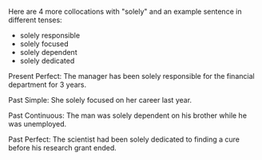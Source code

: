  Here are 4 more collocations with "solely" and an example sentence in different tenses:

- solely responsible 
- solely focused
- solely dependent
- solely dedicated

Present Perfect: The manager has been solely responsible for the financial department for 3 years.

Past Simple: She solely focused on her career last year.  

Past Continuous: The man was solely dependent on his brother while he was unemployed.

Past Perfect: The scientist had been solely dedicated to finding a cure before his research grant ended.